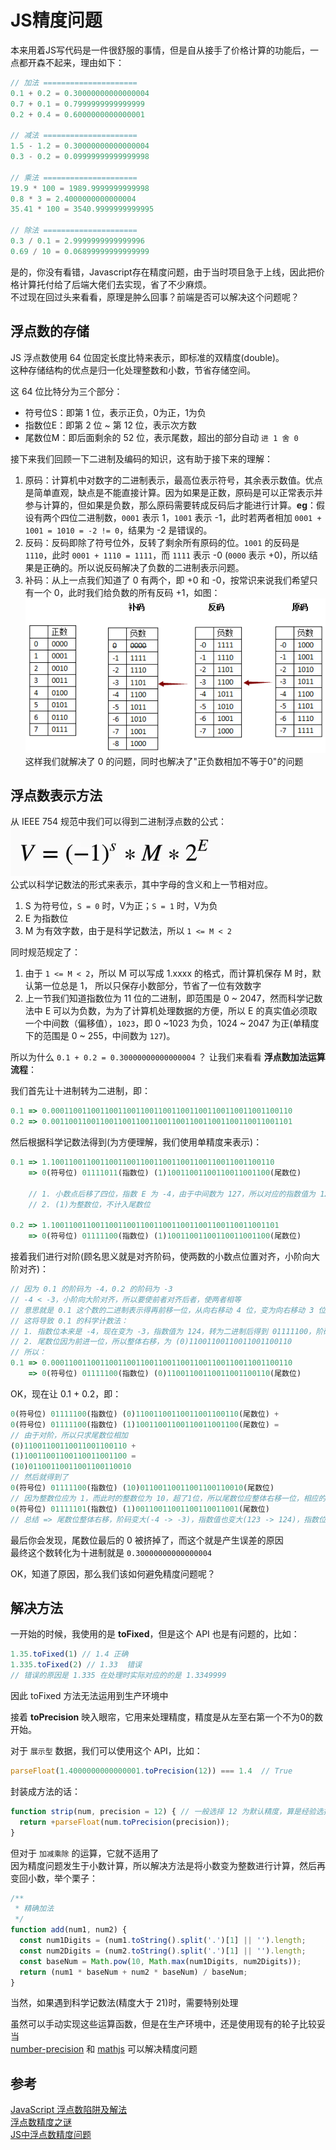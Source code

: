 # JS精度问题

本来用着JS写代码是一件很舒服的事情，但是自从接手了价格计算的功能后，一点都开森不起来，理由如下：

```javascript
// 加法 =====================
0.1 + 0.2 = 0.30000000000000004
0.7 + 0.1 = 0.7999999999999999
0.2 + 0.4 = 0.6000000000000001

// 减法 =====================
1.5 - 1.2 = 0.30000000000000004
0.3 - 0.2 = 0.09999999999999998
 
// 乘法 =====================
19.9 * 100 = 1989.9999999999998
0.8 * 3 = 2.4000000000000004
35.41 * 100 = 3540.9999999999995

// 除法 =====================
0.3 / 0.1 = 2.9999999999999996
0.69 / 10 = 0.06899999999999999
```

是的，你没有看错，Javascript存在精度问题，由于当时项目急于上线，因此把价格计算托付给了后端大佬们去实现，省了不少麻烦。  
不过现在回过头来看看，原理是肿么回事？前端是否可以解决这个问题呢？

## 浮点数的存储

JS 浮点数使用 64 位固定长度比特来表示，即标准的双精度(double)。  
这种存储结构的优点是归一化处理整数和小数，节省存储空间。  

这 64 位比特分为三个部分：

* 符号位S：即第 1 位，表示正负，0为正，1为负
* 指数位E：即第 2 位 ~ 第 12 位，表示次方数
* 尾数位M：即后面剩余的 52 位，表示尾数，超出的部分自动 `进 1 舍 0`

接下来我们回顾一下二进制及编码的知识，这有助于接下来的理解：

1. 原码：计算机中对数字的二进制表示，最高位表示符号，其余表示数值。优点是简单直观，缺点是不能直接计算。因为如果是正数，原码是可以正常表示并参与计算的，但如果是负数，那么原码需要转成反码后才能进行计算。**eg**：假设有两个四位二进制数，`0001` 表示 1，`1001` 表示 -1，此时若两者相加 `0001 + 1001 = 1010 = -2 != 0`，结果为 -2 是错误的。
2. 反码：反码即除了符号位外，反转了剩余所有原码的位。`1001` 的反码是 `1110`，此时 `0001 + 1110 = 1111`，而 `1111` 表示 -0 (`0000` 表示 +0)，所以结果是正确的。所以说反码解决了负数的二进制表示问题。
3. 补码：从上一点我们知道了 0 有两个，即 +0 和 -0，按常识来说我们希望只有一个 0，此时我们给负数的所有反码 +1，如图：  
    ![image](/images/原码反码补码.png)
    这样我们就解决了 0 的问题，同时也解决了"正负数相加不等于0"的问题

## 浮点数表示方法

从 IEEE 754 规范中我们可以得到二进制浮点数的公式：  
![image](/images/浮点数公式.jpg)  
公式以科学记数法的形式来表示，其中字母的含义和上一节相对应。  

1. S 为符号位，`S = 0` 时，V为正；`S = 1` 时，V为负
2. E 为指数位
3. M 为有效字数，由于是科学记数法，所以 `1 <= M < 2`

同时规范规定了：  

1. 由于 `1 <= M < 2`，所以 M 可以写成 1.xxxx 的格式，而计算机保存 M 时，默认第一位总是 1， 所以只保存小数部分，节省了一位有效数字
2. 上一节我们知道指数位为 11 位的二进制，即范围是 0 ~ 2047，然而科学记数法中 E 可以为负数，为为了计算机处理数据的方便，所以 E 的真实值必须取一个中间数（偏移值），`1023`，即 0 ~1023 为负，1024 ~ 2047 为正(单精度下的范围是 0 ~ 255，中间数为 `127`)。

所以为什么 `0.1 + 0.2 = 0.30000000000000004` ？
让我们来看看 **浮点数加法运算流程**：  

我们首先让十进制转为二进制，即：  

```js
0.1 => 0.000110011001100110011001100110011001100110011001100110
0.2 => 0.001100110011001100110011001100110011001100110011001101
```

然后根据科学记数法得到(为方便理解，我们使用单精度来表示)：  

```js
0.1 => 1.10011001100110011001100110011001100110011001100110
    => 0(符号位) 01111011(指数位) (1)10011001100110011001100(尾数位)

    // 1. 小数点后移了四位，指数 E 为 -4，由于中间数为 127，所以对应的指数值为 127 - 4 = 123，转为二进制为 1111011，加上符号位 0，得到 01111011
    // 2. (1)为整数位，不计入尾数位

0.2 => 1.100110011001100110011001100110011001100110011001101
    => 0(符号位) 01111100(指数位) (1)10011001100110011001100(尾数位)
```

接着我们进行对阶(顾名思义就是对齐阶码，使两数的小数点位置对齐，小阶向大阶对齐)：  

```js
// 因为 0.1 的阶码为 -4，0.2 的阶码为 -3
// -4 < -3，小阶向大阶对齐，所以要使前者对齐后者，使两者相等
// 意思就是 0.1 这个数的二进制表示得再前移一位，从向右移动 4 位，变为向右移动 3 位
// 这将导致 0.1 的科学计数法：
// 1. 指数位本来是 -4，现在变为 -3，指数值为 124，转为二进制后得到 01111100，阶码对齐了
// 2. 尾数位因为前进一位，所以整体右移，为 (0)11001100110011001100110
// 所以：
0.1 => 0.000110011001100110011001100110011001100110011001100110
    => 0(符号位) 01111100(指数位) (0)11001100110011001100110(尾数位)
```

OK，现在让 0.1 + 0.2，即：  

```js
0(符号位) 01111100(指数位) (0)11001100110011001100110(尾数位) +
0(符号位) 01111100(指数位) (1)10011001100110011001100(尾数位) = 
// 由于对阶，所以只求尾数位相加
(0)11001100110011001100110 + 
(1)10011001100110011001100 =
(10)01100110011001100110010
// 然后就得到了
0(符号位) 01111100(指数位) (10)01100110011001100110010(尾数位)
// 因为整数位应为 1，而此时的整数位为 10，超了1位，所以尾数位应整体右移一位，相应的指数位也会变化，格式化后最终得到
0(符号位) 01111101(指数位) (1)00110011001100110011001(尾数位)
// 总结 => 尾数位整体右移，阶码变大(-4 -> -3)，指数值也变大(123 -> 124)，指数位变大(01111100 -> 01111101)
```

最后你会发现，尾数位最后的 0 被挤掉了，而这个就是产生误差的原因  
最终这个数转化为十进制就是 `0.30000000000000004`  

OK，知道了原因，那么我们该如何避免精度问题呢？  

## 解决方法

一开始的时候，我使用的是 **toFixed**，但是这个 API 也是有问题的，比如：

```js
1.35.toFixed(1) // 1.4 正确
1.335.toFixed(2) // 1.33  错误
// 错误的原因是 1.335 在处理时实际对应的的是 1.3349999
```

因此 toFixed 方法无法运用到生产环境中  

接着 **toPrecision** 映入眼帘，它用来处理精度，精度是从左至右第一个不为0的数开始。  

对于 `展示型` 数据，我们可以使用这个 API，比如：

```js
parseFloat(1.4000000000000001.toPrecision(12)) === 1.4  // True
```

封装成方法的话：

```js
function strip(num, precision = 12) { // 一般选择 12 为默认精度，算是经验选择
  return +parseFloat(num.toPrecision(precision));
}
```

但对于 `加减乘除` 的运算，它就不适用了  
因为精度问题发生于小数计算，所以解决方法是将小数变为整数进行计算，然后再变回小数，举个栗子：  

```js
/**
 * 精确加法
 */
function add(num1, num2) {
  const num1Digits = (num1.toString().split('.')[1] || '').length;
  const num2Digits = (num2.toString().split('.')[1] || '').length;
  const baseNum = Math.pow(10, Math.max(num1Digits, num2Digits));
  return (num1 * baseNum + num2 * baseNum) / baseNum;
}
```

当然，如果遇到科学记数法(精度大于 21)时，需要特别处理  

虽然可以手动实现这些运算函数，但是在生产环境中，还是使用现有的轮子比较妥当  
[number-precision](https://github.com/nefe/number-precision) 和 [mathjs](https://github.com/josdejong/mathjs) 可以解决精度问题

## 参考

[JavaScript 浮点数陷阱及解法](https://github.com/camsong/blog/issues/9)  
[浮点数精度之谜](https://juejin.im/post/594a31d0a0bb9f006b0b2624)  
[JS中浮点数精度问题](https://juejin.im/post/5aa1395c6fb9a028df223516)  
